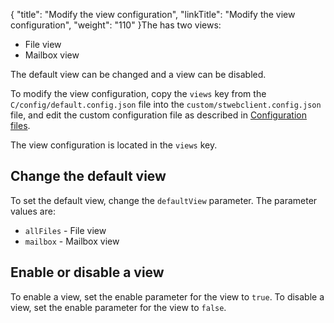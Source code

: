 {
    "title": "Modify the view configuration",
    "linkTitle": "Modify the view configuration",
    "weight": "110"
}The has two views:

-   File view
-   Mailbox view

The default view can be changed and a view can be disabled.

To modify the view configuration, copy the `views` key from the `C/config/default.config.json` file into the `custom/stwebclient.config.json` file, and edit the custom configuration file as described in [Configuration files](../config_files).

The view configuration is located in the `views` key.

## Change the default view

To set the default view, change the `defaultView` parameter. The parameter values are:

-   `allFiles` - File view
-   `mailbox` - Mailbox view

## Enable or disable a view

To enable a view, set the enable parameter for the view to `true`. To disable a view, set the enable parameter for the view to `false`.

 
